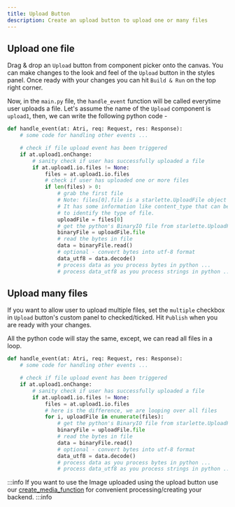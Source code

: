 ```yaml
---
title: Upload Button
description: Create an upload button to upload one or many files
---
```


## Upload one file

Drag & drop an `Upload` button from component picker onto the canvas. You can make changes to the look and feel of the `Upload` button in the styles panel. Once ready with your changes you can hit `Build & Run` on the top right corner.

Now, in the `main.py` file, the `handle_event` function will be called everytime user uploads a file. Let's assume the name of the `Upload` component is `upload1`, then, we can write the following python code -

```python
def handle_event(at: Atri, req: Request, res: Response):
    # some code for handling other events ...

    # check if file upload event has been triggered
    if at.upload1.onChange:
        # sanity check if user has successfully uploaded a file
        if at.upload1.io.files != None:
            files = at.upload1.io.files
            # check if user has uploaded one or more files
            if len(files) > 0:
                # grab the first file
                # Note: files[0].file is a starlette.UploadFile object
                # It has some information like content_type that can be used
                # to identify the type of file.
                uploadFile = files[0]
                # get the python's BinaryIO file from starlette.UploadFile
                binaryFile = uploadFile.file
                # read the bytes in file
                data = binaryFile.read()
                # optional - convert bytes into utf-8 format
                data_utf8 = data.decode()
                # process data as you process bytes in python ...
                # process data_utf8 as you process strings in python ...
```

## Upload many files

If you want to allow user to upload multiple files, set the `multiple` checkbox in `Upload` button's custom panel to checked/ticked. Hit `Publish` when you are ready with your changes.

All the python code will stay the same, except, we can read all files in a loop.

```python
def handle_event(at: Atri, req: Request, res: Response):
    # some code for handling other events ...

    # check if file upload event has been triggered
    if at.upload1.onChange:
        # sanity check if user has successfully uploaded a file
        if at.upload1.io.files != None:
            files = at.upload1.io.files
            # here is the difference, we are looping over all files
            for i, uploadFile in enumerate(files):
                # get the python's BinaryIO file from starlette.UploadFile
                binaryFile = uploadFile.file
                # read the bytes in file
                data = binaryFile.read()
                # optional - convert bytes into utf-8 format
                data_utf8 = data.decode()
                # process data as you process bytes in python ...
                # process data_utf8 as you process strings in python ...
```
:::info
If you want to use the Image uploaded using the upload button use our [create_media_function](https://docs.atrilabs.com/utilities/image-utils/create-media-response) for convenient processing/creating your backend.
:::info
